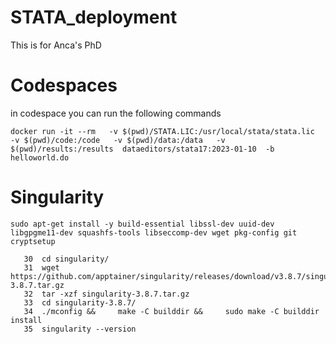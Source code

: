 # STATA_deployment

This is for Anca's PhD

# Codespaces

in codespace you can run the following commands

```docker run -it --rm   -v $(pwd)/STATA.LIC:/usr/local/stata/stata.lic   -v $(pwd)/code:/code   -v $(pwd)/data:/data   -v $(pwd)/results:/results  dataeditors/stata17:2023-01-10  -b helloworld.do```


# Singularity


```sudo apt-get update && \
sudo apt-get install -y build-essential libssl-dev uuid-dev libgpgme11-dev squashfs-tools libseccomp-dev wget pkg-config git cryptsetup
```

```mkdir singularity 
   30  cd singularity/
   31  wget https://github.com/apptainer/singularity/releases/download/v3.8.7/singularity-3.8.7.tar.gz 
   32  tar -xzf singularity-3.8.7.tar.gz 
   33  cd singularity-3.8.7/
   34  ./mconfig &&     make -C builddir &&     sudo make -C builddir install
   35  singularity --version
```



